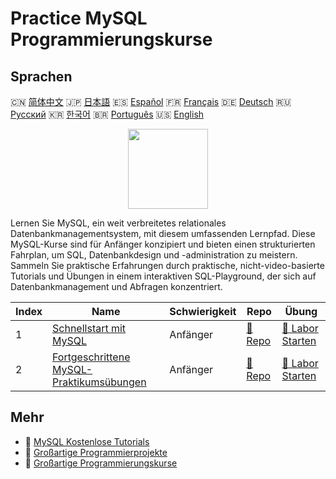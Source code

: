 # Practice MySQL Programmierungskurse

## Sprachen

🇨🇳 [简体中文](README_zh.md) 🇯🇵 [日本語](README_ja.md) 🇪🇸 [Español](README_es.md) 🇫🇷 [Français](README_fr.md) 🇩🇪 [Deutsch](README_de.md) 🇷🇺 [Русский](README_ru.md) 🇰🇷 [한국어](README_ko.md) 🇧🇷 [Português](README_pt.md) 🇺🇸 [English](README.md) 

<div align="center">
<img width="128px" src="https://file.labex.io/path/3JJy1bOBmUoZ.png">
</div>

Lernen Sie MySQL, ein weit verbreitetes relationales Datenbankmanagementsystem, mit diesem umfassenden Lernpfad. Diese MySQL-Kurse sind für Anfänger konzipiert und bieten einen strukturierten Fahrplan, um SQL, Datenbankdesign und -administration zu meistern. Sammeln Sie praktische Erfahrungen durch praktische, nicht-video-basierte Tutorials und Übungen in einem interaktiven SQL-Playground, der sich auf Datenbankmanagement und Abfragen konzentriert.

|   Index | Name                                                                                                  | Schwierigkeit   | Repo                                                                   | Übung                                                                         |
|---------|-------------------------------------------------------------------------------------------------------|-----------------|------------------------------------------------------------------------|-------------------------------------------------------------------------------|
|       1 | [Schnellstart mit MySQL](https://labex.io/de/courses/quick-start-with-mysql)                          | Anfänger        | [🔗 Repo](https://github.com/labex-labs/quick-start-with-mysql)        | [🚀 Labor Starten](https://labex.io/de/courses/quick-start-with-mysql)        |
|       2 | [Fortgeschrittene MySQL-Praktikumsübungen](https://labex.io/de/courses/advanced-mysql-practical-labs) | Anfänger        | [🔗 Repo](https://github.com/labex-labs/advanced-mysql-practical-labs) | [🚀 Labor Starten](https://labex.io/de/courses/advanced-mysql-practical-labs) |

## Mehr

- 🔗 [MySQL Kostenlose Tutorials](https://github.com/labex-labs/mysql-free-tutorials)
- 🔗 [Großartige Programmierprojekte](https://github.com/labex-labs/awesome-programming-projects)
- 🔗 [Großartige Programmierungskurse](https://github.com/labex-labs/awesome-programming-courses)

